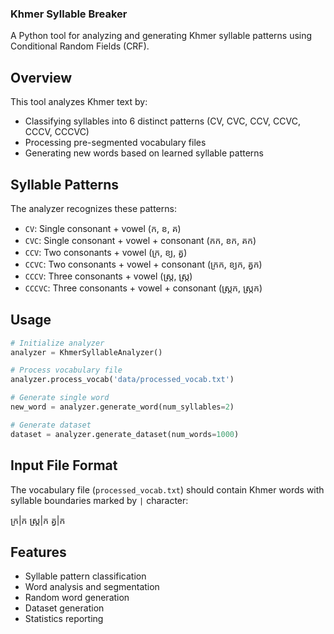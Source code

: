### Khmer Syllable Breaker

A Python tool for analyzing and generating Khmer syllable patterns using Conditional Random Fields (CRF).

## Overview

This tool analyzes Khmer text by:
- Classifying syllables into 6 distinct patterns (CV, CVC, CCV, CCVC, CCCV, CCCVC)
- Processing pre-segmented vocabulary files
- Generating new words based on learned syllable patterns

## Syllable Patterns

The analyzer recognizes these patterns:
- `CV`: Single consonant + vowel (ក, ខ, គ)
- `CVC`: Single consonant + vowel + consonant (កក, ខក, គក) 
- `CCV`: Two consonants + vowel (ក្រ, ខ្យ, គ្វ)
- `CCVC`: Two consonants + vowel + consonant (ក្រក, ខ្យក, គ្វក)
- `CCCV`: Three consonants + vowel (ស្ត្រ, ស្ក្រ)
- `CCCVC`: Three consonants + vowel + consonant (ស្ត្រក, ស្ក្រក)

## Usage

```python
# Initialize analyzer
analyzer = KhmerSyllableAnalyzer()

# Process vocabulary file
analyzer.process_vocab('data/processed_vocab.txt')

# Generate single word
new_word = analyzer.generate_word(num_syllables=2)

# Generate dataset
dataset = analyzer.generate_dataset(num_words=1000)
```

## Input File Format

The vocabulary file (`processed_vocab.txt`) should contain Khmer words with syllable boundaries marked by `|` character:

ក្រ|ក
ស្ត្រ|ក
គ្វ|ក

## Features

- Syllable pattern classification
- Word analysis and segmentation
- Random word generation
- Dataset generation
- Statistics reporting
